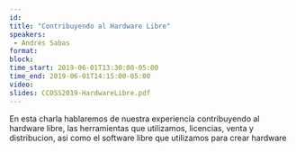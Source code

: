 ```yaml
---
id: 
title: "Contribuyendo al Hardware Libre"
speakers:
 - Andrés Sabas
format: 
block:
time_start: 2019-06-01T13:30:00-05:00
time_end: 2019-06-01T14:15:00-05:00
video:
slides: CCOSS2019-HardwareLibre.pdf
---
```


En esta charla hablaremos de nuestra experiencia contribuyendo al hardware libre, las herramientas que utilizamos, licencias, venta y distribucion, asi como el software libre que utilizamos para crear hardware